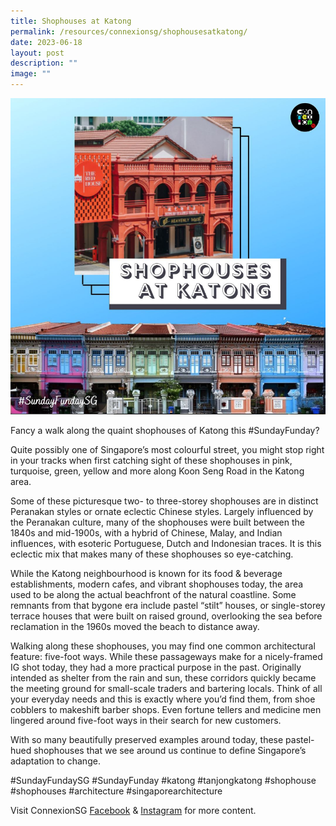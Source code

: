 ```yaml
---
title: Shophouses at Katong
permalink: /resources/connexionsg/shophousesatkatong/
date: 2023-06-18
layout: post
description: ""
image: ""
---
```

![](/images/connexionsg/2023/shophouses%20at%20katong.PNG)

Fancy a walk along the quaint shophouses of Katong this #SundayFunday?

Quite possibly one of Singapore’s most colourful street, you might stop right in your tracks when first catching sight of these shophouses in pink, turquoise, green, yellow and more along Koon Seng Road in the Katong area.

Some of these picturesque two- to three-storey shophouses are in distinct Peranakan styles or ornate eclectic Chinese styles. Largely influenced by the Peranakan culture, many of the shophouses were built between the 1840s and mid-1900s, with a hybrid of Chinese, Malay, and Indian influences, with esoteric Portuguese, Dutch and Indonesian traces. It is this eclectic mix that makes many of these shophouses so eye-catching.

While the Katong neighbourhood is known for its food & beverage establishments, modern cafes, and vibrant shophouses today, the area used to be along the actual beachfront of the natural coastline. Some remnants from that bygone era include pastel “stilt” houses, or single-storey terrace houses that were built on raised ground, overlooking the sea before reclamation in the 1960s moved the beach to distance away.

Walking along these shophouses, you may find one common architectural feature: five-foot ways. While these passageways make for a nicely-framed IG shot today, they had a more practical purpose in the past. Originally intended as shelter from the rain and sun, these corridors quickly became the meeting ground for small-scale traders and bartering locals. Think of all your everyday needs and this is exactly where you’d find them, from shoe cobblers to makeshift barber shops. Even fortune tellers and medicine men lingered around five-foot ways in their search for new customers.

With so many beautifully preserved examples around today, these pastel-hued shophouses that we see around us continue to define Singapore’s adaptation to change.

#SundayFundaySG #SundayFunday #katong #tanjongkatong #shophouse #shophouses #architecture #singaporearchitecture

Visit ConnexionSG [Facebook](https://www.facebook.com/ConnexionSG) & [Instagram](https://www.instagram.com/connexionsg/) for more content.